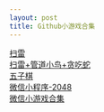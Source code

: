 ```yaml
---
layout: post
title: Github小游戏合集
---
```


[扫雷](https://github.com/lxf44944/minesweeper_java.git)<br>
[扫雷+管道小鸟+贪吃蛇](https://github.com/ordinaryA/Awesome-Game.git)<br>
[五子棋](https://github.com/caobotao/Wuziqi.git)<br>
[微信小程序-2048](https://github.com/windlany/wechat-weapp-2048.git)<br>
[微信小游戏合集](https://github.com/Aimee1608/wechatGame-all.git)<br>
